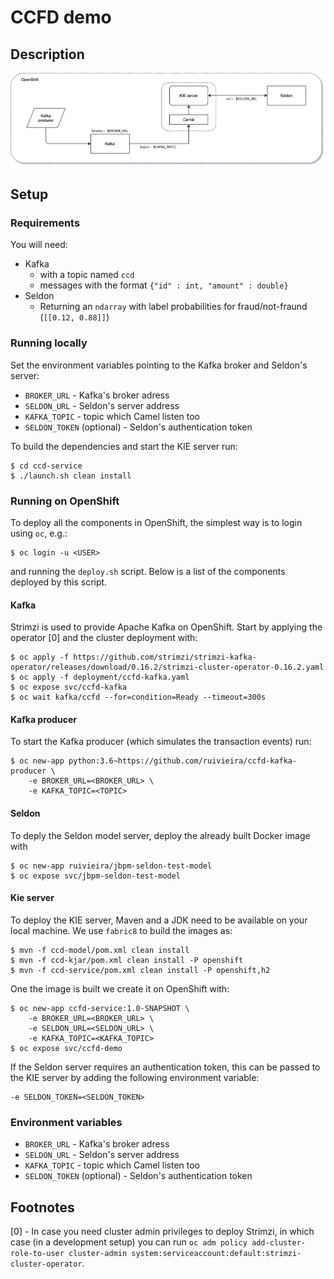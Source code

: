 # CCFD demo

## Description

![diagram](docs/diagram.png)

## Setup

### Requirements

You will need:

* Kafka
  * with a topic named `ccd`
  * messages with the format `{"id" : int, "amount" : double}`
* Seldon
  * Returning an `ndarray` with label probabilities for fraud/not-fraund (`[[0.12, 0.88]]`)

### Running locally

Set the environment variables pointing to the Kafka broker and Seldon's server:

* `BROKER_URL` - Kafka's broker adress
* `SELDON_URL`  - Seldon's server address
* `KAFKA_TOPIC` - topic which Camel listen too
* `SELDON_TOKEN` (optional) - Seldon's authentication token

To build the dependencies and start the KIE server run:

```shell
$ cd ccd-service
$ ./launch.sh clean install
```

### Running on OpenShift

To deploy all the components in OpenShift, the simplest way is to login using `oc`, e.g.:

```shell
$ oc login -u <USER>
```

and running the `deploy.sh` script. Below is a list of the components deployed by this script.

#### Kafka

Strimzi is used to provide Apache Kafka on OpenShift. Start by applying the operator [0] and the cluster deployment with:

```shell
$ oc apply -f https://github.com/strimzi/strimzi-kafka-operator/releases/download/0.16.2/strimzi-cluster-operator-0.16.2.yaml
$ oc apply -f deployment/ccfd-kafka.yaml
$ oc expose svc/ccfd-kafka
$ oc wait kafka/ccfd --for=condition=Ready --timeout=300s
```

#### Kafka producer

To start the Kafka producer (which simulates the transaction events) run:

```shell
$ oc new-app python:3.6~https://github.com/ruivieira/ccfd-kafka-producer \
    -e BROKER_URL=<BROKER_URL> \
    -e KAFKA_TOPIC=<TOPIC>
```

#### Seldon

To deply the Seldon model server, deploy the already built Docker image with

```shell
$ oc new-app ruivieira/jbpm-seldon-test-model
$ oc expose svc/jbpm-seldon-test-model
```

#### Kie server

To deploy the KIE server, Maven and a JDK need to be available on your local machine. We use `fabric8` to build the images as:

```shell
$ mvn -f ccd-model/pom.xml clean install
$ mvn -f ccd-kjar/pom.xml clean install -P openshift
$ mvn -f ccd-service/pom.xml clean install -P openshift,h2
```

One the image is built we create it on OpenShift with:

```shell
$ oc new-app ccfd-service:1.0-SNAPSHOT \
    -e BROKER_URL=<BROKER_URL> \
    -e SELDON_URL=<SELDON_URL> \
    -e KAFKA_TOPIC=<KAFKA_TOPIC>
$ oc expose svc/ccfd-demo
```

If the Seldon server requires an authentication token, this can be passed to the KIE server by adding the following environment variable:

```shell
-e SELDON_TOKEN=<SELDON_TOKEN>
```



### Environment variables

* `BROKER_URL` - Kafka's broker adress
* `SELDON_URL`  - Seldon's server address
* `KAFKA_TOPIC` - topic which Camel listen too
* `SELDON_TOKEN` (optional) - Seldon's authentication token

## Footnotes

[0] - In case you need cluster admin privileges to deploy Strimzi, in which case (in a development setup)  you can run `oc adm policy add-cluster-role-to-user cluster-admin system:serviceaccount:default:strimzi-cluster-operator`.
